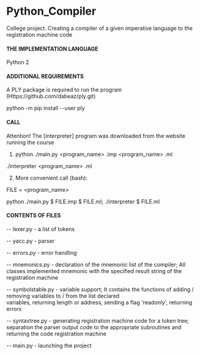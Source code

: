 # Python_Compiler
College project. Creating a compiler of a given imperative language to the registration machine code

#### THE IMPLEMENTATION LANGUAGE
Python 2

#### ADDITIONAL REQUIREMENTS
A PLY package is required to run the program
(Https://github.com/dabeaz/ply.git)

python -m pip install --user ply

#### CALL
Attention! The [interpreter] program was downloaded from the website running the course

1. python ./main.py <program_name> .imp <program_name> .ml

./interpreter <program_name> .ml

2. More convenient call (bash):

FILE = <program_name>

python ./main.py $ FILE.imp $ FILE.ml; ./interpreter $ FILE.ml


#### CONTENTS OF FILES
-- lexer.py - a list of tokens

-- yacc.py - parser

-- errors.py - error handling

-- mnemonics.py - declaration of the mnemonic list of the compiler; All classes implemented mnemonic with the specified result    string of the registration machine

-- symbolstable.py - variable support; It contains the functions of adding / removing variables to / from the list declared   
   variables, returning length or address, sending a flag 'readonly', returning errors

-- syntaxtree.py - generating registration machine code for a token tree; separation the parser output code to the appropriate subroutines and returning the code registration machine

-- main.py - launching the project
